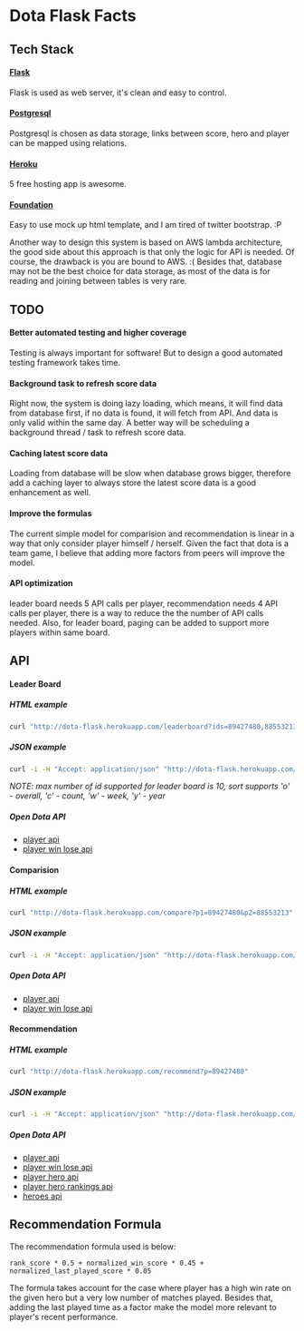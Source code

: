 Dota Flask Facts
======

## Tech Stack

#### [Flask](http://flask.pocoo.org)
Flask is used as web server, it's clean and easy to control. 

#### [Postgresql](https://www.postgresql.org)
Postgresql is chosen as data storage, links between score, hero and player can be mapped using relations.

#### [Heroku](https://www.heroku.com)
5 free hosting app is awesome.

#### [Foundation](https://foundation.zurb.com/sites.html)
Easy to use mock up html template, and I am tired of twitter bootstrap. :P

Another way to design this system is based on AWS lambda architecture, the good side about this approach is that 
only the logic for API is needed. Of course, the drawback is you are bound to AWS. :( Besides that, database may not 
be the best choice for data storage, as most of the data is for reading and joining between tables is very rare.


## TODO

#### Better automated testing and higher coverage
Testing is always important for software! But to design a good automated testing framework takes time. 

#### Background task to refresh score data
Right now, the system is doing lazy loading, which means, it will find data from database first, if no data is found, 
it will fetch from API. And data is only valid within the same day. A better way will be scheduling a background thread 
/ task to refresh score data.

#### Caching latest score data
Loading from database will be slow when database grows bigger, therefore add a caching layer to always store the latest
score data is a good enhancement as well. 

#### Improve the formulas
The current simple model for comparision and recommendation is linear in a way that only consider player himself
/ herself. Given the fact that dota is a team game, I believe that adding more factors from peers will improve the model.

#### API optimization
leader board needs 5 API calls per player, recommendation needs 4 API calls per player, there is a way to reduce the 
the number of API calls needed. Also, for leader board, paging can be added to support more players within same board.


## API

#### Leader Board

##### HTML example
```bash
curl "http://dota-flask.herokuapp.com/leaderboard?ids=89427480,88553213&sort=o"
```
##### JSON example
```bash
curl -i -H "Accept: application/json" "http://dota-flask.herokuapp.com/leaderboard?ids=89427480,88553213&sort=o"
```

_NOTE: max number of id supported for leader board is 10, 
sort supports 'o' - overall, 'c' - count, 'w' - week, 'y' - year_

##### Open Dota API
* [player api](https://docs.opendota.com/#tag/players%2Fpaths%2F~1players~1%7Baccount_id%7D%2Fget)
* [player win lose api](https://docs.opendota.com/#tag/players%2Fpaths%2F~1players~1%7Baccount_id%7D~1wl%2Fget)

#### Comparision

##### HTML example
```bash
curl "http://dota-flask.herokuapp.com/compare?p1=89427480&p2=88553213"
```
##### JSON example
```bash
curl -i -H "Accept: application/json" "http://dota-flask.herokuapp.com/compare?p1=89427480&p2=88553213"
```

##### Open Dota API
* [player api](https://docs.opendota.com/#tag/players%2Fpaths%2F~1players~1%7Baccount_id%7D%2Fget)
* [player win lose api](https://docs.opendota.com/#tag/players%2Fpaths%2F~1players~1%7Baccount_id%7D~1wl%2Fget)

#### Recommendation

##### HTML example
```bash
curl "http://dota-flask.herokuapp.com/recommend?p=89427480"
```
##### JSON example
```bash
curl -i -H "Accept: application/json" "http://dota-flask.herokuapp.com/recommend?p=89427480"
```

##### Open Dota API
* [player api](https://docs.opendota.com/#tag/players%2Fpaths%2F~1players~1%7Baccount_id%7D%2Fget)
* [player win lose api](https://docs.opendota.com/#tag/players%2Fpaths%2F~1players~1%7Baccount_id%7D~1wl%2Fget)
* [player hero api](https://docs.opendota.com/#tag/players%2Fpaths%2F~1players~1%7Baccount_id%7D~1heroes%2Fget)
* [player hero rankings api](https://docs.opendota.com/#tag/players%2Fpaths%2F~1players~1%7Baccount_id%7D~1rankings%2Fget)
* [heroes api](https://docs.opendota.com/#tag/heroes%2Fpaths%2F~1heroes%2Fget)


## Recommendation Formula

The recommendation formula used is below:
```text
rank_score * 0.5 + normalized_win_score * 0.45 + normalized_last_played_score * 0.05
```

The formula takes account for the case where player has a high win rate on the given hero but a very low number 
of matches played. Besides that, adding the last played time as a factor make the model more relevant to player's 
recent performance.
